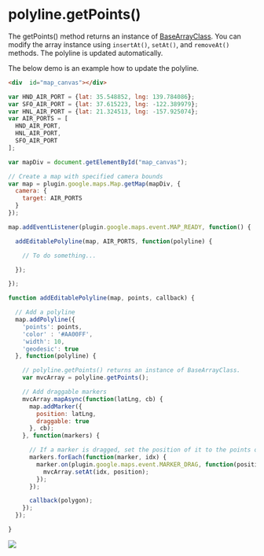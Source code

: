 # polyline.getPoints()

The getPoints() method returns an instance of [BaseArrayClass](../../BaseArrayClass/README.md).
You can modify the array instance using `insertAt()`, `setAt()`, and `removeAt()` methods.
The polyline is updated automatically.

The below demo is an example how to update the polyline.

```html
<div  id="map_canvas"></div>
```

```js
var HND_AIR_PORT = {lat: 35.548852, lng: 139.784086};
var SFO_AIR_PORT = {lat: 37.615223, lng: -122.389979};
var HNL_AIR_PORT = {lat: 21.324513, lng: -157.925074};
var AIR_PORTS = [
  HND_AIR_PORT,
  HNL_AIR_PORT,
  SFO_AIR_PORT
];

var mapDiv = document.getElementById("map_canvas");

// Create a map with specified camera bounds
var map = plugin.google.maps.Map.getMap(mapDiv, {
  camera: {
    target: AIR_PORTS
  }
});

map.addEventListener(plugin.google.maps.event.MAP_READY, function() {

  addEditablePolyline(map, AIR_PORTS, function(polyline) {

    // To do something...

  });

});

function addEditablePolyline(map, points, callback) {

  // Add a polyline
  map.addPolyline({
    'points': points,
    'color' : '#AA00FF',
    'width': 10,
    'geodesic': true
  }, function(polyline) {

    // polyline.getPoints() returns an instance of BaseArrayClass.
    var mvcArray = polyline.getPoints();

    // Add draggable markers
    mvcArray.mapAsync(function(latLng, cb) {
      map.addMarker({
        position: latLng,
        draggable: true
      }, cb);
    }, function(markers) {

      // If a marker is dragged, set the position of it to the points of the Polygon.
      markers.forEach(function(marker, idx) {
        marker.on(plugin.google.maps.event.MARKER_DRAG, function(position) {
          mvcArray.setAt(idx, position);
        });
      });

      callback(polygon);
    });
  });

}
```

![](image.gif)

